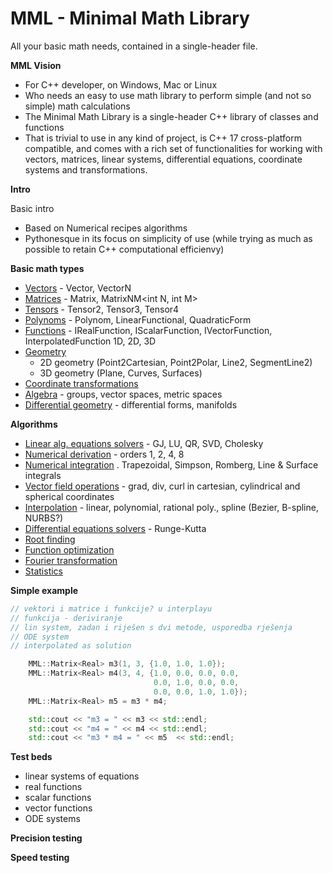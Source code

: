 # MML - Minimal Math Library
All your basic math needs, contained in a single-header file.

**MML Vision**
- For C++ developer, on Windows, Mac or Linux
- Who needs an easy to use math library to perform simple (and not so simple) math calculations
- The Minimal Math Library is a single-header C++ library of classes and functions
- That is trivial to use in any kind of project, is C++ 17 cross-platform compatible, and comes with a rich set of functionalities for working with vectors, matrices, linear systems, differential equations, coordinate systems and transformations.

**Intro**

Basic intro
- Based on Numerical recipes algorithms
- Pythonesque in its focus on simplicity of use (while trying as much as possible to retain C++ computational efficienvy)

**Basic math types**

- [Vectors](/docs/basic_types/Vector_types.md) - Vector, VectorN<int N>
- [Matrices](/docs/basic_types/Matrix_types.md) - Matrix, MatrixNM<int N, int M>
- [Tensors](/docs/basic_types/Tensors.md) - Tensor2<int Dim>, Tensor3<int Dim>, Tensor4<int Dim>
- [Polynoms](/docs/basic_types/Polynom.md) - Polynom, LinearFunctional, QuadraticForm
- [Functions](/docs/basic_types/Functions.md) - IRealFunction, IScalarFunction<int N>, IVectorFunction<int N>, InterpolatedFunction 1D, 2D, 3D
- [Geometry](/docs/basic_types/Geometry.md)
  - 2D geometry (Point2Cartesian, Point2Polar, Line2, SegmentLine2)
  - 3D geometry (Plane, Curves, Surfaces)
- [Coordinate transformations](/docs/basic_types/Coordinate_transformations.md)  
- [Algebra](/docs/Abstract_algebra.md) - groups, vector spaces, metric spaces
- [Differential geometry](/docs/Differential_geometry.md) - differential forms, manifolds

**Algorithms**

- [Linear alg. equations solvers](/docs/algorithms/Linear_equations_solvers.md) - GJ, LU, QR, SVD, Cholesky
- [Numerical derivation](/docs/algorithms/Derivation.md) - orders 1, 2, 4, 8
- [Numerical integration](/docs/algorithms/Integration.md) . Trapezoidal, Simpson, Romberg, Line & Surface integrals
- [Vector field operations](/docs/algorithms/Vector_field_operations.md) - grad, div, curl in cartesian, cylindrical and spherical coordinates
- [Interpolation](/docs/algorithms/Interpolation.md) - linear, polynomial, rational poly., spline (Bezier, B-spline, NURBS?)
- [Differential equations solvers](/docs/algorithms/Differential_equations_solvers.md) - Runge-Kutta
- [Root finding](/docs/algorithms/Root_finding.md)  
- [Function optimization](/docs/algorithms/Function_optimization.md)
- [Fourier transformation](/docs/algorithms/Fourier_transformation.md)
- [Statistics](/docs/algorithms/Statistics.md)

**Simple example**
~~~ c++
// vektori i matrice i funkcije? u interplayu 
// funkcija - deriviranje 
// lin system, zadan i riješen s dvi metode, usporedba rješenja
// ODE system
// interpolated as solution

    MML::Matrix<Real> m3(1, 3, {1.0, 1.0, 1.0});
    MML::Matrix<Real> m4(3, 4, {1.0, 0.0, 0.0, 0.0,
                                0.0, 1.0, 0.0, 0.0, 
                                0.0, 0.0, 1.0, 1.0});
    MML::Matrix<Real> m5 = m3 * m4;

    std::cout << "m3 = " << m3 << std::endl;
    std::cout << "m4 = " << m4 << std::endl;
    std::cout << "m3 * m4 = " << m5  << std::endl;
~~~

**Test beds**
- linear systems of equations
- real functions
- scalar functions
- vector functions
- ODE systems

**Precision testing**

**Speed testing**

